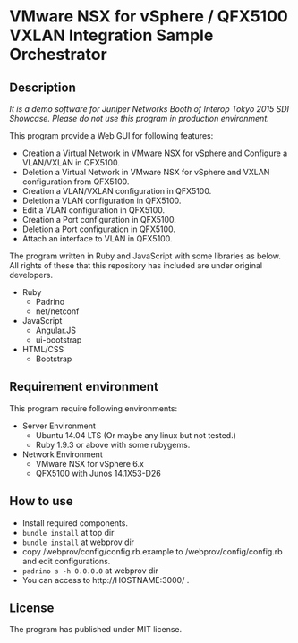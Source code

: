 #  VMware NSX for vSphere / QFX5100 VXLAN Integration Sample Orchestrator

## Description

_It is a demo software for Juniper Networks Booth of Interop Tokyo 2015 SDI Showcase._
_Please do not use this program in production environment._

This program provide a Web GUI for following features:

 * Creation a Virtual Network in VMware NSX for vSphere and Configure a VLAN/VXLAN in QFX5100.
 * Deletion a Virtual Network in VMware NSX for vSphere and VXLAN configuration from QFX5100.
 * Creation a VLAN/VXLAN configuration in QFX5100.
 * Deletion a VLAN configuration in QFX5100.
 * Edit a VLAN configuration in QFX5100.
 * Creation a Port configuration in QFX5100.
 * Deletion a Port configuration in QFX5100.
 * Attach an interface to VLAN in QFX5100.

The program written in Ruby and JavaScript with some libraries as below. All rights of these that this repository has included are under original developers.

 * Ruby
   * Padrino
   * net/netconf
 * JavaScript
   * Angular.JS
   * ui-bootstrap
 * HTML/CSS
   * Bootstrap

## Requirement environment

This program require following environments:

 * Server Environment
   * Ubuntu 14.04 LTS (Or maybe any linux but not tested.)
   * Ruby 1.9.3 or above with some rubygems.
 * Network Environment
   * VMware NSX for vSphere 6.x
   * QFX5100 with Junos 14.1X53-D26

## How to use

 * Install required components.
 * `bundle install` at top dir
 * `bundle install` at webprov dir
 * copy /webprov/config/config.rb.example to /webprov/config/config.rb and edit configurations.
 * `padrino s -h 0.0.0.0` at webprov dir
 * You can access to http://HOSTNAME:3000/ .

## License

The program has published under MIT license.
